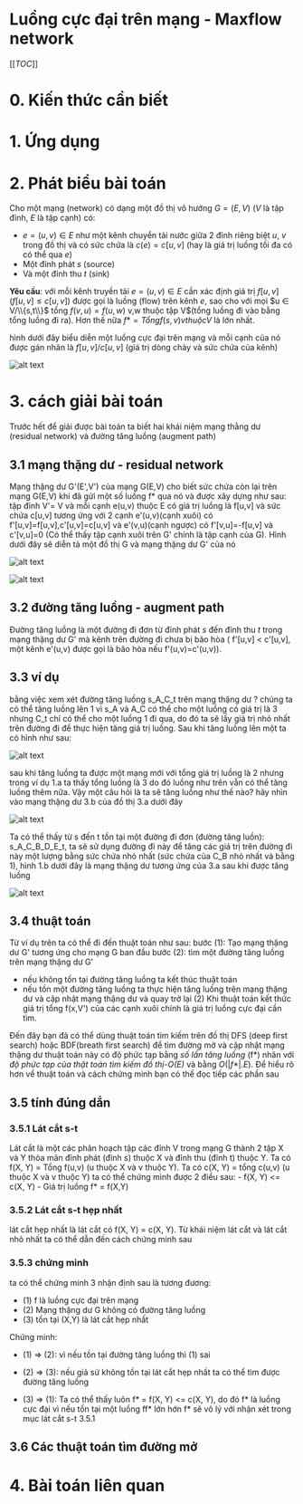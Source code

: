# Luồng cực đại trên mạng - Maxflow network

[[_TOC_]]


# 0. Kiến thức cần biết


# 1. Ứng dụng

# 2. Phát biểu bài toán

Cho một mạng (network) có dạng một đồ thị vô hướng $G=(E,V)$ ($V$ là tập đỉnh, $E$ là tập cạnh) có:

 - $e=(u,v) ∈ E$ như một kênh chuyển tải nước giữa 2 đỉnh riêng biệt $u$, $v$ trong đồ thị và có sức chứa là $c(e)=c[u,v]$ (hay là giá trị luồng tối đa có có thể qua $e$)
 - Một đỉnh phát $s$ (source)
 - Và một đỉnh thu $t$ (sink)

**Yêu cầu**: với mỗi kênh truyền tải $e=(u,v) ∈ E$ cần xác định giá trị $f[u,v] (f[u,v]≤c[u,v])$ được gọi là luồng (flow) trên kênh $e$, sao cho với mọi $u ∈ V/\\{s,t\\}$ tổng $f(v,u)=f(u,w)$ v,w thuộc tập V$(tổng luồng đi vào bằng tổng luồng đi ra). Hơn thế nữa $f*=Tổng f(s,v) v thuộc V$ là lớn nhất.

hình dưới đây biểu diễn một luồng cực đại trên mạng và mỗi cạnh của nó được gán nhãn là $f[u,v]/c[u,v]$ (giá trị dòng chảy và sức chứa của kênh)

![alt text](http://community.topcoder.com/i/education/maxFlow01.gif "Luồng cực đại figure 1.a")

# 3. cách giải bài toán

Trước hết để giải được bài toán ta biết hai khái niệm mạng thằng dư (residual network) và đường tăng luồng (augment path)

## 3.1 mạng thặng dư - residual network

Mạng thặng dư G'(E',V') của mạng G(E,V) cho biết sức chứa còn lại trên mạng G(E,V) khi đã gửi một số luồng f* qua nó và được xây dựng như sau:
tập đỉnh V'= V và mỗi cạnh e(u,v) thuộc E có giá trị luồng là f[u,v] và sức chứa c[u,v] tương ứng với 2 cạnh e'(u,v)(cạnh xuôi) có f'[u,v]=f[u,v],c'[u,v]=c[u,v] và e'(v,u)(cạnh ngược) có f'[v,u]=-f[u,v] và c'[v,u]=0 (Có thể thấy tập cạnh xuôi trên G' chính là tập cạnh của G). Hình dưới đây sẽ diễn tả một đồ thị G và mạng thặng dư G' của nó


![alt text](http://community.topcoder.com/i/education/maxFlow02.gif "Luồng cực đại figure 2a")

![alt text](http://community.topcoder.com/i/education/maxFlow03.gif "Luồng cực đại figure 2b")

## 3.2 đường tăng luồng - augment path

Đường tăng luồng là một đường đi đơn từ đỉnh phát $s$ đến đỉnh thu $t$ trong mạng thặng dư G' mà kênh trên đường đi chưa bị bão hòa ( f'[u,v] < c'[u,v], một kênh e'(u,v) được gọi là bão hòa nếu f'(u,v)=c'(u,v)).

## 3.3 ví dụ

bằng việc xem xét đường tăng luồng s_A_C_t trên mạng thặng dư $?$ chúng ta có thể tăng luồng lên 1 vì s_A và A_C có thể cho một luồng có giá trị là 3 nhưng C_t chỉ có thể cho một luồng 1 đi qua, do đó ta sẽ lấy giá trị nhỏ nhất trên đường đi để thực hiện tăng giá trị luồng. Sau khi tăng luồng lên một ta có hình như sau:

![alt text](http://community.topcoder.com/i/education/maxFlow04.gif "Luồng cực đại figure 3a")

sau khi tăng luồng ta được một mạng mới với tổng giá trị luồng là 2 nhưng trong ví dụ 1.a ta thấy tổng luồng là 3 do đó luồng như trên vẫn có thể tăng luồng thêm nữa. Vậy một câu hỏi là ta sẽ tăng luồng như thế nào? hãy nhìn vào mạng thặng dư 3.b của đồ thị 3.a dưới đây

![alt text](http://community.topcoder.com/i/education/maxFlow05.gif "Luồng cực đại figure 3b")

Ta có thể thấy từ s đến t tồn tại một đường đi đơn (đường tăng luồn): s_A_C_B_D_E_t, ta sẽ sử dụng đường đi này để tăng các giá trị trên đường đi này một lượng bằng sức chứa nhỏ nhất (sức chứa của C_B nhỏ nhất và bằng 1), hình 1.b dưới đây là mạng thặng dư tương ứng của 3.a sau khi được tăng luồng

![alt text](http://community.topcoder.com/i/education/maxFlow06.gif "Luồng cực đại figure 1b")

## 3.4 thuật toán

Từ ví dụ trên ta có thể đi đến thuật toán như sau:
bước (1): Tạo mạng thặng dư G' tương ứng cho mạng G ban đầu
bước (2): tìm một đường tăng luồng trên mạng thặng dư G'
  - nếu không tồn tại đường tăng luồng ta kết thúc thuật toán
  - nếu tồn một đường tăng luồng ta thực hiện tăng luồng trên mạng thặng dư và cập nhật mạng thặng dư và quay trở lại (2)
Khi thuật toán kết thức giá trị tổng f(x,V') của các cạnh xuôi chính là giá trị luồng cực đại cần tìm.

Đến đây bạn đã có thể dùng thuật toán tìm kiếm trên đồ thị DFS (deep first search) hoặc BDF(breath first search) để tìm đường mở và cập nhật mạng thặng dư thuật toán này có độ phức tạp bằng *số lần tăng luồng* (f*) nhân với *độ phức tạp của thật toán tìm kiếm đồ thị-O(E)* và bằng $O(|f*|.E)$. Để hiểu rõ hơn về thuật toán và cách chứng minh bạn có thể đọc tiếp các phần sau

## 3.5 tính đúng dắn

### 3.5.1 Lát cắt s-t

Lát cắt là một các phân hoạch tập các đỉnh V trong mạng G thành 2 tập X và Y thỏa mãn đỉnh phát (đỉnh s) thuộc X và đỉnh thu (đỉnh t) thuộc Y. Ta có f(X, Y) = Tổng f(u,v) (u thuộc X và v thuộc Y). Ta có c(X, Y) = tổng c(u,v) (u thuộc X và v thuộc Y) ta có thể chứng mình được 2 điều sau:
    - f(X, Y) <= c(X, Y)
    - Giá trị luồng f* = f(X,Y)

### 3.5.2 Lát cắt s-t hẹp nhất

lát cắt hẹp nhất là lát cắt có f(X, Y) = c(X, Y). Từ khái niệm lát cắt và lát cắt nhỏ nhất ta có thể dẫn đến cách chứng minh sau

### 3.5.3 chứng minh

ta có thể chứng minh 3 nhận định sau là tương đương:

- (1) f là luồng cực đại trên mạng
- (2) Mạng thặng dư G không có đường tăng luồng
- (3) tồn tại (X,Y) là lát cắt hẹp nhất

Chứng minh: 

- (1) => (2): vì nếu tồn tại đường tăng luồng thì (1) sai

- (2) => (3): nếu giả sử không tồn tại lát cắt hẹp nhất ta có thể tìm được đường tăng luồng

- (3) => (1): Ta có thể thấy luôn f* = f(X, Y) <= c(X, Y), do đó f* là luồng cực đại vì nếu tồn tại một luồng ff* lớn hớn f* sẽ vô lý với nhận xét trong mục lát cắt s-t 3.5.1

## 3.6 Các thuật toán tìm đường mở

# 4. Bài toán liên quan